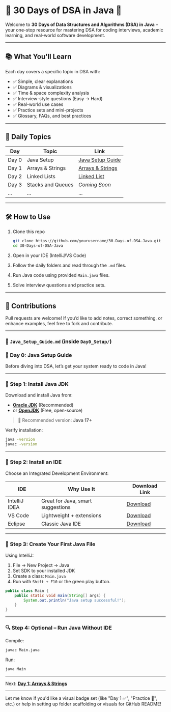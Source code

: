 
# 🧠 30 Days of DSA in Java 🚀

Welcome to **30 Days of Data Structures and Algorithms (DSA) in Java** – your one-stop resource for mastering DSA for coding interviews, academic learning, and real-world software development.

---

## 📚 What You'll Learn

Each day covers a specific topic in DSA with:

- ✅ Simple, clear explanations  
- ✅ Diagrams & visualizations  
- ✅ Time & space complexity analysis  
- ✅ Interview-style questions (Easy → Hard)  
- ✅ Real-world use cases  
- ✅ Practice sets and mini-projects  
- ✅ Glossary, FAQs, and best practices  

---

## 📅 Daily Topics

| Day   | Topic             | Link                                                 |
|-------|-------------------|------------------------------------------------------|
| Day 0 | Java Setup        | [Java Setup Guide](./Day0_Setup/Java_Setup_Guide.md) |
| Day 1 | Arrays & Strings  | [Arrays & Strings](./Day1_Arrays/Arrays.md)          |
| Day 2 | Linked Lists      | [Linked List](./Day2_Strings/Strings.md)             |
| Day 3 | Stacks and Queues | _Coming Soon_                                        |
| ...   | ...               | ...                                                  |

---

## 🛠️ How to Use

1. Clone this repo  
   ```bash
   git clone https://github.com/yourusername/30-Days-of-DSA-Java.git
   cd 30-Days-of-DSA-Java
   ```

2. Open in your IDE (IntelliJ/VS Code)

3. Follow the daily folders and read through the `.md` files.

4. Run Java code using provided `Main.java` files.

5. Solve interview questions and practice sets.

---

## 🤝 Contributions

Pull requests are welcome! If you’d like to add notes, correct something, or enhance examples, feel free to fork and contribute.

---

### 📘 `Java_Setup_Guide.md` (inside `Day0_Setup/`)

### 📅 Day 0: Java Setup Guide

Before diving into DSA, let’s get your system ready to code in Java!

---

### 🔧 Step 1: Install Java JDK

Download and install Java from:

- **[Oracle JDK](https://www.oracle.com/java/technologies/javase-downloads.html)** (Recommended)
- or **[OpenJDK](https://jdk.java.net/)** (Free, open-source)

> 📌 Recommended version: **Java 17+**

Verify installation:

```bash
java -version
javac -version
```

---

### 🔧 Step 2: Install an IDE

Choose an Integrated Development Environment:

| IDE            | Why Use It                  | Download Link                                   |
|-----------------|-----------------------------|------------------------------------------------|
| IntelliJ IDEA  | Great for Java, smart suggestions | [Download](https://www.jetbrains.com/idea/)   |
| VS Code        | Lightweight + extensions    | [Download](https://code.visualstudio.com/)     |
| Eclipse        | Classic Java IDE            | [Download](https://www.eclipse.org/)           |

---

### 🧱 Step 3: Create Your First Java File

Using IntelliJ:

1. File → New Project → Java
2. Set SDK to your installed JDK
3. Create a class: `Main.java`
4. Run with `Shift + F10` or the green play button.

```java
public class Main {
    public static void main(String[] args) {
        System.out.println("Java setup successful!");
    }
}
```

---

### 🔍 Step 4: Optional – Run Java Without IDE

Compile:

```bash
javac Main.java
```

Run:

```bash
java Main
```

---

Next: [**Day 1: Arrays & Strings**](./Day1_Arrays/Arrays.md)

---

Let me know if you'd like a visual badge set (like "Day 1 ✅", "Practice 🔁", etc.) or help in setting up folder scaffolding or visuals for GitHub README!
```
